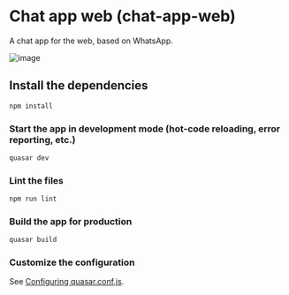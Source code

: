 # Chat app web (chat-app-web)

A chat app for the web, based on WhatsApp.

![image](https://user-images.githubusercontent.com/36193643/138844293-e785ddc0-cc25-4578-96d0-d190970efb00.png)

## Install the dependencies
```bash
npm install
```

### Start the app in development mode (hot-code reloading, error reporting, etc.)
```bash
quasar dev
```

### Lint the files
```bash
npm run lint
```

### Build the app for production
```bash
quasar build
```

### Customize the configuration
See [Configuring quasar.conf.js](https://quasar.dev/quasar-cli/quasar-conf-js).
